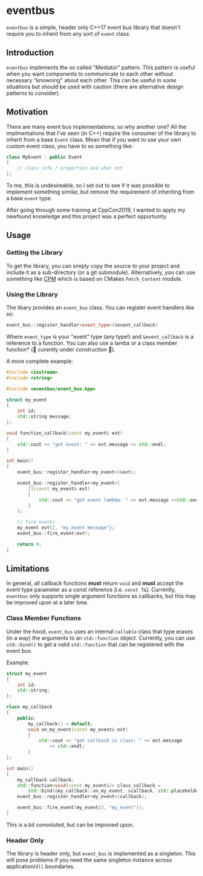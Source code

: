 # eventbus

`eventbus` is a simple, header only C++17 event bus library that doesn't require you to inherit from any sort of `event` class.

## Introduction

`eventbus` implements the so called "Mediator" pattern. This pattern is useful when you want components to communicate to each other without necessary "knowning" about each other. This can be useful in *some* situations but should be used with caution (there are alternative design patterns to consider). 

## Motivation

There are many event bus implementations; so why another one? All the implmentations that I've seen (in C++) require the consumer of the library to inherit from a base `Event` class. Mean that if you want to use your own custom event class, you have to so something like:

````cpp
class MyEvent : public Event
{
    // class info / properties and what not
};
````

To me, this is undesireable, so I set out to see if it was possible to implement something similar, but remove the requirement of inheriting from a base `event` type. 

After going through some training at CppCon2019, I wanted to apply my newfound knowledge and this project was a perfect oppurtunity.

## Usage

### Getting the Library

To get the library, you can simply copy the source to your project and include it as a sub-directory (or a git submodule). Alternatively, you can use something like [CPM](https://github.com/TheLartians/CPM) which is based on CMakes `Fetch_Content` module.

### Using the Library

The libary provides an `event_bus` class. You can register event handlers like so:

````cpp
event_bus::register_handler<event_type>(&event_callback)
````

Where `event_type` is your "event" type (any type!) and `&event_callback` is a reference to a function. You can also use a lamba or a class member function* (:construction: curently under construction :construction:). 

A more complete example:

````cpp
#include <iostream>
#include <string>

#include <eventbus/event_bus.hpp>

struct my_event
{
    int id;
    std::string message;
};

void function_callback(const my_event& evt)
{
    std::cout << "got event: " << evt.message << std::endl;
}

int main()
{
    event_bus::register_handler<my_event>(&evt);

    event_bus::register_handler<my_event>(
        [](const my_event& evt)
        {
            std::cout << "got event lambda: " << evt.message <<std::endl;
        }
    );

    // fire events
    my_event evt{2, "my_event message"};
    event_bus::fire_event(evt);

    return 0;
}
````

## Limitations

In general, all callback functions **must** return `void` and **must** accept the event type parameter as a const reference (i.e. `const T&`). Currently, `eventbus` only supports single argument functions as callbacks, but this may be improved upon at a later time. 

### Class Member Functions

Under the hood, `event_bus` uses an internal `callable` class that type erases (in a way) the arguments to an `std::function` object. Currently, you can use `std::bind()` to get a valid `std::function` that can be registered with the event bus. 

Example:
````cpp
struct my_event
{
    int id;
    std::string;
};

class my_callback
{
    public:
        my_callback() = default;
        void on_my_event(const my_event& evt)
        {
            std::cout << "got callback in class: " << evt.message
                << std::endl;
        }
};

int main()
{
    my_callback callback;
    std::function<void(const my_event&)> class_callback = 
        std::bind(&my_callback::on_my_event, &callback, std::placeholders::_1);
    event_bus::register_handler<my_event>(callback);

    event_bus::fire_event(my_event{3, "my_event"});
}
````

This is a bit convoluted, but can be improved upon.

### Header Only

The library is header only, but `event_bus` is implemented as a singleton. This will pose problems if you need the same singleton instance across application/`dll` boundaries. 